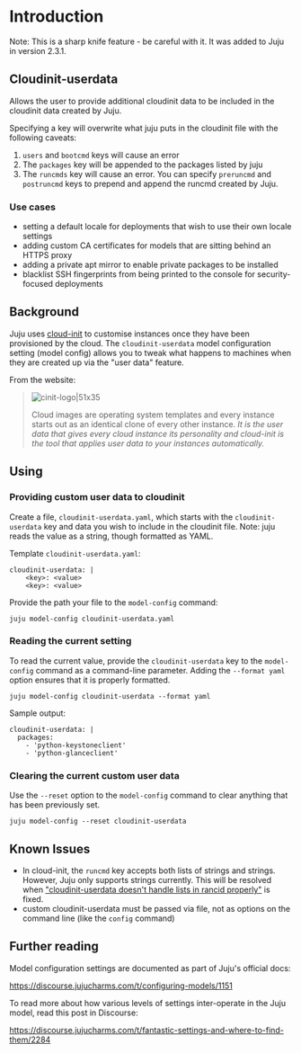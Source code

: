 Introduction
===

Note: This is a sharp knife feature - be careful with it. It was added to Juju in version 2.3.1.


Cloudinit-userdata
--
Allows the user to provide additional cloudinit data to be included in the cloudinit data created by Juju.

Specifying a key will overwrite what juju puts in the cloudinit file with the following caveats: 
1. `users` and `bootcmd` keys will cause an error
2. The `packages` key will be appended to the packages listed by juju
3. The `runcmds` key will cause an error.  You can specify `preruncmd` and `postruncmd` keys to prepend and append the runcmd created by Juju.


### Use cases

- setting a default locale for deployments that wish to use their own locale settings
- adding custom CA certificates for models that are sitting behind an HTTPS proxy 
- adding a private apt mirror to enable private packages to be installed
- blacklist SSH fingerprints from being printed to the console for security-focused deployments

## Background

Juju uses [cloud-init](cloud-init.io) to customise instances once they have been provisioned by the cloud. The `cloudinit-userdata` model configuration setting (model config) allows you to tweak what happens to machines when they are created up via the "user data" feature.

From the website:

> ![cinit-logo|51x35](upload://ndGkV8MfQVYoMSYDu9OXQQAyVxK.png) 
>
> Cloud images are operating system templates and every instance starts out as an identical clone of every other instance. *It is the user data that gives every cloud instance its personality and cloud-init is the tool that applies user data to your instances automatically.*

Using
--

### Providing custom user data to cloudinit

Create a file, `cloudinit-userdata.yaml`, which starts with the `cloudinit-userdata` key and data you wish to include in the cloudinit file.  Note: juju reads the value as a string, though formatted as YAML.

Template `cloudinit-userdata.yaml`:

```plain
cloudinit-userdata: |
    <key>: <value>
    <key>: <value>
```

Provide the path your file to the `model-config` command:


```plain
juju model-config cloudinit-userdata.yaml
```

### Reading the current setting

To read the current value, provide the `cloudinit-userdata` key to the `model-config` command as a command-line parameter. Adding the `--format yaml` option ensures that it is properly formatted.

```plain
juju model-config cloudinit-userdata --format yaml
```

Sample output:

    cloudinit-userdata: |
      packages:
        - 'python-keystoneclient'
        - 'python-glanceclient'

### Clearing the current custom user data

Use the `--reset` option to the `model-config` command to clear anything that has been previously set.

```plain
juju model-config --reset cloudinit-userdata
```

Known Issues
--
- In cloud-init, the `runcmd` key accepts both lists of strings and strings. However, Juju only supports strings currently. This will be resolved when ["cloudinit-userdata doesn't handle lists in rancid properly"](https://bugs.launchpad.net/juju/+bug/1759398) is fixed.
- custom cloudinit-userdata must be passed via file, not as options on the command line (like the `config` command)


## Further reading

Model configuration settings are documented as part of Juju's official docs:

https://discourse.jujucharms.com/t/configuring-models/1151

To read more about how various levels of settings inter-operate in the Juju model, read this post in Discourse:

https://discourse.jujucharms.com/t/fantastic-settings-and-where-to-find-them/2284
